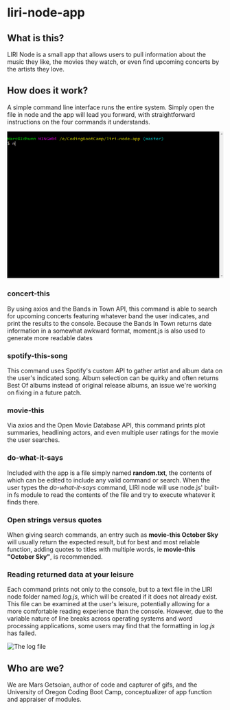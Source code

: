 # liri-node-app

## What is this?
LIRI Node is a small app that allows users to pull information about the music they like, the movies they watch, or even find upcoming concerts by the artists they love.

## How does it work?
A simple command line interface runs the entire system. Simply open the file in node and the app will lead you forward, with straightforward instructions on the four commands it understands.

![Running the app](/assets/demo-screencap.gif)

### concert-this
By using axios and the Bands in Town API, this command is able to search for upcoming concerts featuring whatever band the user indicates, and print the results to the console. Because the Bands In Town returns date information in a somewhat awkward format, moment.js is also used to generate more readable dates

### spotify-this-song
This command uses Spotify's custom API to gather artist and album data on the user's indicated song. Album selection can be quirky and often returns Best Of albums instead of original release albums, an issue we're working on fixing in a future patch.

### movie-this
Via axios and the Open Movie Database API, this command prints plot summaries, headlining actors, and even multiple user ratings for the movie the user searches.

### do-what-it-says
Included with the app is a file simply named **random.txt**, the contents of which can be edited to include any valid command or search. When the user types the *do-what-it-says* command, LIRI node will use node.js' built-in fs module to read the contents of the file and try to execute whatever it finds there.

### Open strings versus quotes
When giving search commands, an entry such as **movie-this October Sky** will usually return the expected result, but for best and most reliable function, adding quotes to titles with multiple words, ie **movie-this "October Sky"**, is recommended.

### Reading returned data at your leisure
Each command prints not only to the console, but to a text file in the LIRI node folder named *log.js*, which will be created if it does not already exist. This file can be examined at the user's leisure, potentially allowing for a more comfortable reading experience than the console. However, due to the variable nature of line breaks across operating systems and word processing applications, some users may find that the formatting in *log.js* has failed.

![The log file](/assets/log-screencap.gif)

## Who are we?
We are Mars Getsoian, author of code and capturer of gifs, and the University of Oregon Coding Boot Camp, conceptualizer of app function and appraiser of modules.